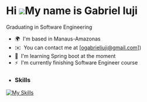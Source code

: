 Hi ![](https://user-images.githubusercontent.com/18350557/176309783-0785949b-9127-417c-8b55-ab5a4333674e.gif)My name is Gabriel Iuji
=========================================================================================================================================

Graduating in Software Engineering

*   🌍  I'm based in Manaus-Amazonas
*   ✉️  You can contact me at [ogabrieliuji@gmail.com])
*   🧠  I'm learning Spring boot at the moment
*   ⚡  I'm currently finishing Software Engineer course
*   ### Skills 
[![My Skills](https://skillicons.dev/icons?i=js,html,css,androidstudio,java,kotlin,python,firebase,django,spring)](https://skillicons.dev)
